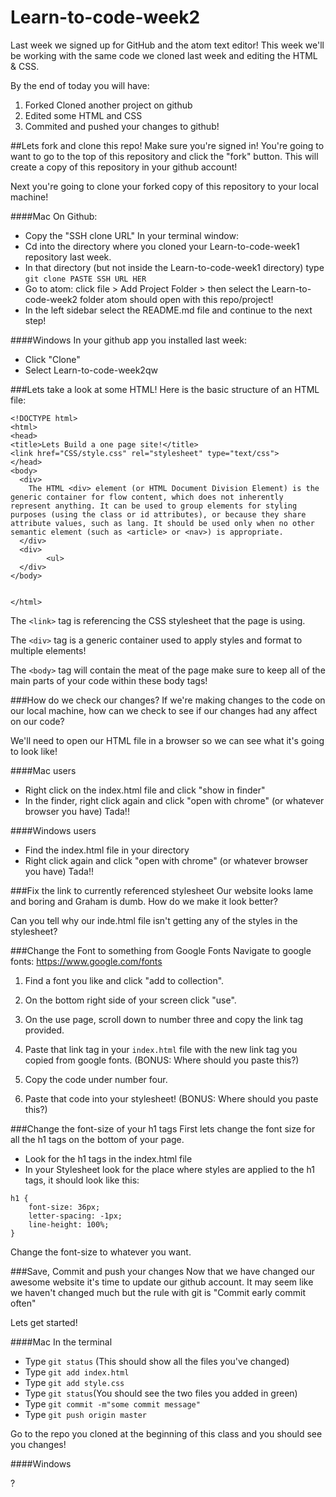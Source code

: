 # Learn-to-code-week2
Last week we signed up for GitHub and the atom text editor!
This week we'll be working with the same code we cloned last week and editing the HTML & CSS.

By the end of today you will have:

1. Forked Cloned another project on github
2. Edited some HTML and CSS
3. Commited and pushed your changes to github!


##Lets fork and clone this repo!
Make sure you're signed in! You're going to want to go to the top of this repository and click the "fork" button. This will create a copy of this repository in your github account!

Next you're going to clone your forked copy of this repository to your local machine!

####Mac
On Github:
- Copy the "SSH clone URL"
In your terminal window:
- Cd into the directory where you cloned your Learn-to-code-week1 repository last week.
- In that directory (but not inside the Learn-to-code-week1 directory) type ```git clone PASTE SSH URL HER```
- Go to atom:
    click file > Add Project Folder >
    then select the Learn-to-code-week2 folder
    atom should open with this repo/project!
- In the left sidebar select the README.md file and continue to the next step!

####Windows
In your github app you installed last week:
- Click "Clone"
- Select Learn-to-code-week2qw


###Lets take a look at some HTML!
Here is the basic structure of an HTML file:

```
<!DOCTYPE html>
<html>
<head>
<title>Lets Build a one page site!</title>
<link href="CSS/style.css" rel="stylesheet" type="text/css">
</head>
<body>
  <div>
    The HTML <div> element (or HTML Document Division Element) is the generic container for flow content, which does not inherently represent anything. It can be used to group elements for styling purposes (using the class or id attributes), or because they share attribute values, such as lang. It should be used only when no other semantic element (such as <article> or <nav>) is appropriate.
  </div>
  <div>
        <ul>
  </div>
</body>


</html>

```

The ```<link>``` tag is referencing the CSS stylesheet that the page is using.

The ```<div>``` tag is a generic container used to apply styles and format to multiple elements!

The  ```<body>``` tag will contain the meat of the page make sure to keep all of the main parts of your code within these body tags!


###How do we check our changes?
If we're making changes to the code on our local machine, how can we check to see if our changes had any affect on our code?

We'll need to open our HTML file in a browser so we can see what it's going to look like!

####Mac users
- Right click on the index.html file and click "show in finder"
- In the finder, right click again and click "open with chrome" (or whatever browser you have)
Tada!!

####Windows users
- Find the index.html file in your directory
- Right click again and click "open with chrome" (or whatever browser you have)
Tada!!



###Fix the link to currently referenced stylesheet
Our website looks lame and boring and Graham is dumb. How do we make it look better?

Can you tell why our inde.html file isn't getting any of the styles in the stylesheet?



###Change the Font to something from Google Fonts
Navigate to google fonts: https://www.google.com/fonts

1. Find a font you like and click "add to collection".

2. On the bottom right side of your screen click "use".

3. On the use page, scroll down to number three and copy the link tag provided.

4. Paste that link tag in your ```index.html``` file with the new link tag
you copied from google fonts. (BONUS: Where should you paste this?)

5. Copy the code under number four.

6. Paste that code into your stylesheet! (BONUS: Where should you paste this?)


###Change the font-size of your h1 tags
First lets change the font size for all the h1 tags on the bottom of your page.

- Look for the h1 tags in the index.html file
- In your Stylesheet look for the place where styles are applied to the h1 tags, it should look like this:

```
h1 {
	font-size: 36px;
	letter-spacing: -1px;
	line-height: 100%;
}
```

Change the font-size to whatever you want.

###Save, Commit and push your changes
Now that we have changed our awesome website it's time to update our github account. It may seem like we haven't changed much but the rule with git is "Commit early commit often"

Lets get started!

####Mac
In the terminal
- Type ```git status``` (This should show all the files you've changed)
- Type ```git add index.html```
- Type ```git add style.css```
- Type ```git status```(You should see the two files you added in green)
- Type ```git commit -m"some commit message"```
- Type ```git push origin master ```

Go to the repo you cloned at the beginning of this class and you should see you changes!

####Windows

?
